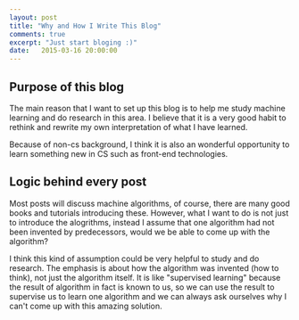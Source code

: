```yaml
---
layout: post
title: "Why and How I Write This Blog"
comments: true
excerpt: "Just start bloging :)"
date:   2015-03-16 20:00:00
---
```


## Purpose of this blog
The main reason that I want to set up this blog is to help me study machine learning and do research in this area. I believe that it is a very good habit to rethink and rewrite my own interpretation of what I have learned.


Because of non-cs background, I think it is also an wonderful opportunity to learn something new in CS such as front-end technologies. 

## Logic behind every post
Most posts will discuss machine algorithms, of course, there are many good books and tutorials introducing these. However, what I want to do is not just to introduce the alogrithms, instead I assume that one algorithm had not been invented by predecessors, would we be able to come up with the algorithm? 

I think this kind of assumption could be very helpful to study and do research. The emphasis is about how the algorithm was invented (how to think), not just the algorithm itself. It is like "supervised learning" because the result of algorithm in fact is known to us, so we can use the result to supervise us to learn one algorithm and we can always ask ourselves why I can't come up with this amazing solution.

